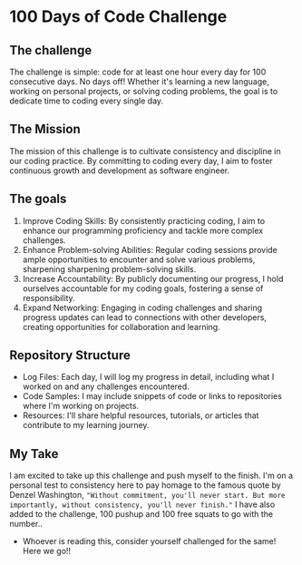 # 100 Days of Code Challenge

## The challenge
The challenge is simple: code for at least one hour every day for 100 consecutive days. No days off! Whether it's learning a new language, working on personal projects, or solving coding problems, the goal is to dedicate time to coding every single day.

## The Mission
The mission of this challenge is to cultivate consistency and discipline in our coding practice. By committing to coding every day, I aim to foster continuous growth and development as software engineer.

## The goals
1. Improve Coding Skills: 
By consistently practicing coding, I aim to enhance our programming proficiency and tackle more complex challenges.
2. Enhance Problem-solving Abilities:
Regular coding sessions provide ample opportunities to encounter and solve various problems, sharpening sharpening problem-solving skills.
3. Increase Accountability: 
By publicly documenting our progress, I hold ourselves accountable for my coding goals, fostering a sense of responsibility.
4. Expand Networking: 
Engaging in coding challenges and sharing progress updates can lead to connections with other developers, creating opportunities for collaboration and learning.


## Repository Structure
- Log Files: Each day, I will log my progress in detail, including what I worked on and any challenges encountered.
- Code Samples: I may include snippets of code or links to repositories where I'm working on projects.
- Resources: I'll share helpful resources, tutorials, or articles that contribute to my learning journey.

## My Take
I am excited to take up this challenge and push myself to the finish. I'm on a personal test to consistency here to pay homage to the famous quote by Denzel Washington, `"Without commitment, you'll never start. But more importantly, without consistency, you'll never finish."` I have also added to the challenge, 100 pushup and 100 free squats to go with the number..
- Whoever is reading this, consider yourself challenged for the same!
Here we go!!